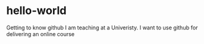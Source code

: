 # hello-world
Getting to know github
I am teaching at a Univeristy. I want to use github for delivering an online course

